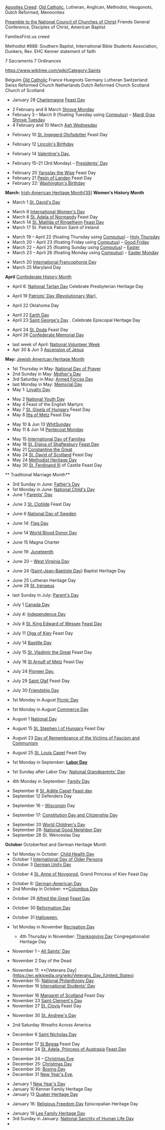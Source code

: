[Apostles Creed](https://en.wikipedia.org/wiki/Apostles%27_Creed): [Old Catholic](https://en.wikipedia.org/wiki/Old_Catholic_Church), Lutheran, Anglican, Methodist, Heugonots, Dutch Reformed, Mennonites

 [Preamble to the National Council of Churches of Christ](https://en.wikipedia.org/wiki/National_Council_of_Churches) Friends General Conference, Disciples of Christ, American Baptist

FamiliesFirst.us creed

Methodist #888: Southern Baptist, International Bible Students Association, Dunkers, Rev. EHC Kenner statement of faith

7 Sacraments 7 Ordinances

https://www.wikitree.com/wiki/Category:Saints

Belguim [Old Catholic](https://en.wikipedia.org/wiki/Old_Catholic_Church)
France Huegnots
Germany Lutheran
Switzerland Swiss Reformed Church
Netherlands Dutch Reformed Church
Scotland Church of Scotland 


* January 28 [Charlemagne](https://en.wikipedia.org/wiki/Charlemagne) [Feast Day](https://www.traditioninaction.org/History/A02CharlemagneTribute.html)
- 2 February and 8 March [Shrove Monday](https://en.wikipedia.org/wiki/Shrove_Monday)
-  February 3 – March 9 (floating Tuesday using  [Computus](https://en.wikipedia.org/wiki/Computus "Computus")) –  [Mardi Gras](https://en.wikipedia.org/wiki/Mardi_Gras "Mardi Gras") [Shrove Tuesday](https://en.wikipedia.org/wiki/Shrove_Tuesday)
- 4 February and 10 March [Ash Wednesday](https://en.wikipedia.org/wiki/Ash_Wednesday "Ash Wednesday")
* February 10 [St. Ingegerd Olofsdotter](https://en.wikipedia.org/wiki/Ingegerd_Olofsdotter#Sainthood) Feast Day
- February 12 [Lincoln's Birthday](https://en.wikipedia.org/wiki/Lincoln%27s_Birthday "Lincoln's Birthday")  
* February 14 [Valentine's Day](https://en.wikipedia.org/wiki/Valentine%27s_Day "Valentine's Day"),
- February 15–21 (3rd Monday) – [Presidents' Day](https://en.wikipedia.org/wiki/Presidents%27_Day "Presidents' Day")
* February 20 [Yaroslav the Wise](https://en.wikipedia.org/wiki/Yaroslav_the_Wise#Veneration) Feast Day
* February 21 [Pepin of Landen](https://en.wikipedia.org/wiki/Pepin_of_Landen) Feast Day
* February 22: [Washington's Birthday](https://en.wikipedia.org/wiki/Presidents%27_Day)


 **March:**  [Irish-American Heritage Month](https://en.wikipedia.org/wiki/Irish-American_Heritage_Month "Irish-American Heritage Month")[[35]](https://en.wikipedia.org/wiki/List_of_observances_in_the_United_States_by_presidential_proclamation#cite_note-35)
**Women's History Month**
- March 1 [St. David's Day](https://en.wikipedia.org/wiki/Proposed_St_David%27s_Day_bank_holiday)
* March 8 [International Women's Day](https://en.wikipedia.org/wiki/International_Women%27s_Day)
* March 8 [St. Adela of Normandy](https://en.wikipedia.org/wiki/Adela_of_Normandy) Feast Day
* March 14 [St. Matilda of Ringelheim](https://en.wikipedia.org/wiki/Matilda_of_Ringelheim) [Feast Day](https://www.catholic.org/saints/saint.php?saint_id=307)
* March 17 St. Patrick Patron Saint of Ireland
-   March 19 – April 22 (floating Thursday using  [Computus](https://en.wikipedia.org/wiki/Computus "Computus")) –  [Holy Thursday](https://en.wikipedia.org/wiki/Holy_Thursday "Holy Thursday")
-   March 20 – April 23 (floating Friday using  [Computus](https://en.wikipedia.org/wiki/Computus "Computus")) –  [Good Friday](https://en.wikipedia.org/wiki/Good_Friday "Good Friday")
-   March 22 – April 25 (floating Sunday using  [Computus](https://en.wikipedia.org/wiki/Computus "Computus")) –  [Easter](https://en.wikipedia.org/wiki/Easter "Easter")
-   March 23 – April 26 (floating Monday using  [Computus](https://en.wikipedia.org/wiki/Computus "Computus")) –  [Easter Monday](https://en.wikipedia.org/wiki/Easter_Monday "Easter Monday")
* March 20 [International Francophonie Day](https://en.wikipedia.org/wiki/International_Francophonie_Day)
* March 25 Maryland Day


 **April** [Confederate History Month](https://en.wikipedia.org/wiki/Confederate_History_Month)
* April 6:  [National Tartan Day](https://en.wikipedia.org/wiki/National_Tartan_Day "National Tartan Day") Celebrate Presbyterian Heritage Day
-   April 19 [Patriots' Day (Revolutionary War)](https://en.wikipedia.org/wiki/Patriots%27_Day "Patriots' Day"), 
* April 22 Oklahoma Day
-  April 22 [Earth Day](https://en.wikipedia.org/wiki/Earth_Day "Earth Day")
-  April 23 [Saint George's Day](https://en.wikipedia.org/wiki/Saint_George%27s_Day) . Celebrate Episcopal Heritage Day 
* April 24 [St. Doda](https://en.wikipedia.org/wiki/Doda_of_Reims) Feast Day
* April 26  [Confederate Memorial Day](https://en.wikipedia.org/wiki/Confederate_Memorial_Day)
-   last week of April:  [National Volunteer Week](https://en.wikipedia.org/wiki/National_Volunteer_Week)
- Apr 30 & Jun 3 [Ascension of Jesus](https://en.wikipedia.org/wiki/Feast_of_the_Ascension)


**May:**  [Jewish American Heritage Month](https://en.wikipedia.org/wiki/Jewish_American_Heritage_Month)
- 1st Thursday in May:  [National Day of Prayer](https://en.wikipedia.org/wiki/National_Day_of_Prayer "National Day of Prayer")
-   2nd Sunday in May:  [Mother's Day](https://en.wikipedia.org/wiki/Mother%27s_Day "Mother's Day")
-   3rd Saturday in May:  [Armed Forces Day](https://en.wikipedia.org/wiki/Armed_Forces_Day "Armed Forces Day")
-   last Monday in May:  [Memorial Day](https://en.wikipedia.org/wiki/Memorial_Day "Memorial Day")
-   May 1:  [Loyalty Day](https://en.wikipedia.org/wiki/Loyalty_Day "Loyalty Day")
* May 2 [National Youth Day](https://en.wikipedia.org/wiki/National_Youth_Day "National Youth Day")
* May 4 Feast of the English Martyrs
* May 7 [St. Gisela of Hungary](https://en.wikipedia.org/wiki/Gisela_of_Hungary) Feast Day
* May 8 [Itta of Metz](https://en.wikipedia.org/wiki/Itta_of_Metz) Feast Day
- May 10 & Jun 13 [WhitSunday](https://en.wikipedia.org/wiki/Whitsun)
- May 11 & Jun 14 [Pentecost Monday](https://en.wikipedia.org/wiki/Whit_Monday)
* May 15 [International Day of Families](https://en.wikipedia.org/wiki/International_Day_of_Families "International Day of Families")
* May 18 [St. Elgiva of Shaftesbury](https://en.wikipedia.org/wiki/%C3%86lfgifu_of_Shaftesbury) [Feast Day](https://www.catholic.org/saints/saint.php?saint_id=3090)
* May 21 [Constantine the Great](https://en.wikipedia.org/wiki/Constantine_the_Great)
* May 24 [St. David of Scotland](https://en.wikipedia.org/wiki/David_I_of_Scotland) Feast Day
* May 24 [Methodist Heritage Day](https://en.wikipedia.org/wiki/Aldersgate_Day)
* May 30 [St. Ferdinand III](https://en.wikipedia.org/wiki/Ferdinand_III_of_Castile) of Castile Feast Day

** Traditional Marriage Month**
-   3rd Sunday in June:  [Father's Day](https://en.wikipedia.org/wiki/Father%27s_Day "Father's Day")
-   1st Monday in June:  [National Child's Day](https://en.wikipedia.org/w/index.php?title=National_Child%27s_Day&action=edit&redlink=1 "National Child's Day (page does not exist)")
- June 1 [Parents' Day](https://en.wikipedia.org/wiki/Parents%27_Day)
* June 3 [St. Clotilde](https://en.wikipedia.org/wiki/Clotilde) Feast Day
- June 6 [National Day of Sweden](https://en.wikipedia.org/wiki/National_Day_of_Sweden "National Day of Sweden")
* June 14:  [Flag Day](https://en.wikipedia.org/wiki/Flag_Day_in_the_United_States "Flag Day in the United States")
- June 14 [World Blood Donor Day](https://en.wikipedia.org/wiki/World_Blood_Donor_Day)
* June 15 Magna Charter
-   June 19:  [Juneteenth](https://en.wikipedia.org/wiki/Juneteenth "Juneteenth")
* June 20 –  [West Virginia Day](https://en.wikipedia.org/wiki/West_Virginia_Day "West Virginia Day")
-   June 24 ([Saint-Jean-Baptiste Day](https://en.wikipedia.org/wiki/Saint-Jean-Baptiste_Day "Saint-Jean-Baptiste Day")) Baptist Heritage Day
* June 25 Lutheran Heritage Day
* June 28 [St. Irenaeus](https://en.wikipedia.org/wiki/Irenaeus)

-   last Sunday in July:  [Parent's Day](https://en.wikipedia.org/wiki/Parent%27s_Day "Parent's Day")
- July 1 [Canada Day](https://en.wikipedia.org/wiki/Canada_Day)
- July 4: [Independence Day](https://en.wikipedia.org/wiki/Independence_Day_(United_States) "Independence Day (United States)")
- July 8 [St. King Edward of Wessex](https://en.wikipedia.org/wiki/Edward_the_Confessor) [Feast Day](https://highanglicanhaligonian.home.blog/2020/10/13/the-minor-feast-of-edward-the-confessor-king/)
- July 11 [Olga of Kiev](https://en.wikipedia.org/wiki/Olga_of_Kiev) Feast Day
- July 14 [Bastille Day](https://en.wikipedia.org/wiki/Bastille_Day)
- July 15 [St. Vladimir the Great](https://en.wikipedia.org/wiki/Vladimir_the_Great) Feast Day
- July 18 [St Arnulf of Metz](https://en.wikipedia.org/wiki/Arnulf_of_Metz) Feast Day
-  July 24 [Pioneer Day](https://en.wikipedia.org/wiki/Pioneer_Day), 
- July 29 [Saint Olaf](https://en.wikipedia.org/wiki/Saint_Olaf) Feast Day
- July 30 [Friendship Day](https://en.wikipedia.org/wiki/Friendship_Day)


- 1st Monday in August [Picnic Day](https://en.wikipedia.org/wiki/Picnic_Day_(Australian_holiday))
- 1st Monday in August [Commerce Day](https://en.wikipedia.org/wiki/Commerce_Day)
- August 1 [National Day](https://en.wikipedia.org/wiki/Swiss_National_Day "Swiss National Day")
- August 15 [St. Stephen I of Hungary](https://en.wikipedia.org/wiki/Stephen_I_of_Hungary) Feast Day
- August 23 [Day of Remembrance of the Victims of Fascism and Communism](https://en.wikipedia.org/wiki/European_Day_of_Remembrance_for_Victims_of_Stalinism_and_Nazism)
- August 25 [St. Louis Capet](https://en.wikipedia.org/wiki/Louis_IX_of_France) Feast Day

-   1st Monday in September:  **[Labor Day](https://en.wikipedia.org/wiki/Labor_Day "Labor Day")**
-   1st Sunday after Labor Day:  [National Grandparents' Day](https://en.wikipedia.org/wiki/National_Grandparents%27_Day "National Grandparents' Day")
-   4th Monday in September:  [Family Day](https://en.wikipedia.org/wiki/Family_Day "Family Day")
* September 8 [St. Adèle Capet](https://www.wikitree.com/wiki/Capet-24) [Feast day](https://familypedia.fandom.com/wiki/Ad%C3%A8le_of_France_(1009-1079))
* September 12 Defenders Day
-   September 16 –  [Wisconsin](https://en.wikipedia.org/wiki/Wisconsin "Wisconsin")  Day
* September 17:  [Constitution Day and Citizenship Day](https://en.wikipedia.org/wiki/Constitution_Day_and_Citizenship_Day "Constitution Day and Citizenship Day") 
- September 20 [World Children's Day](https://en.wikipedia.org/wiki/World_Children%27s_Day)
-   September 28:  [National Good Neighbor Day](https://en.wikipedia.org/wiki/National_Good_Neighbor_Day "National Good Neighbor Day")
-   September 28 St. Wenceslas Day

**October** Octoberfest and German Heritage Month
-   1st Monday in October:  [Child Health Day](https://en.wikipedia.org/wiki/Child_Health_Day "Child Health Day")
- October 1 [International Day of Older Persons](https://en.wikipedia.org/wiki/International_Day_of_Older_Persons)
- October 3 [German Unity Day](https://en.wikipedia.org/wiki/German_Unity_Day)
* October 4 [St. Anne of Novgorod](https://famouskin.com/famous-kin-menu.php?name=4168+anne+of+kiev), Grand Princess of Kiev Feast Day
-   October 6:  [German-American Day](https://en.wikipedia.org/wiki/German-American_Day "German-American Day")
-   2nd Monday in October:  **[Columbus Day](https://en.wikipedia.org/wiki/Columbus_Day "Columbus Day")
* October 26 [Alfred the Great](https://en.wikipedia.org/wiki/Alfred_the_Great) [Feast Day](https://www.catholic.org/saints/saint.php?saint_id=1262)
- October 30 [Reformation Day](https://en.wikipedia.org/wiki/Reformation_Day "Reformation Day")
- October 31  [Halloween](https://en.wikipedia.org/wiki/Halloween "Halloween"), 

- 1st Monday in November [Recreation Day](https://en.wikipedia.org/wiki/Recreation_Day_holiday)
  -   4th Thursday in November:  [Thanksgiving Day](https://en.wikipedia.org/wiki/Thanksgiving_Day "Thanksgiving Day") Congregationalist Heritage Day
-   November 1 –  [All Saints' Day](https://en.wikipedia.org/wiki/All_Saints%27_Day "All Saints' Day")
* November 2 Day of the Dead
-   November 11:  **[Veterans Day](https://en.wikipedia.org/wiki/Veterans_Day_(United_States) 
-   November 15:  [National Philanthropy Day](https://en.wikipedia.org/wiki/National_Philanthropy_Day "National Philanthropy Day")
- November 16 [International Students' Day](https://en.wikipedia.org/wiki/International_Students%27_Day)
* November 16 [Margaret of Scotland](https://en.wikipedia.org/wiki/Saint_Margaret_of_Scotland) Feast Day
* November 23 [Saint Clement's Day](https://en.wikipedia.org/wiki/Saint_Clement%27s_Day)
* November 27 [St. Clovis](https://en.wikipedia.org/wiki/Clovis_I) Feast Day
- November 30 [St. Andrew's Day](https://en.wikipedia.org/wiki/St._Andrew%27s_Day "St. Andrew's Day")

-   2nd Saturday Wreaths Across America
- December 6 [Saint Nicholas Day](https://en.wikipedia.org/wiki/Saint_Nicholas_Day "Saint Nicholas Day")
* December 17 [St Begga](https://en.wikipedia.org/wiki/Begga) Feast Day
* December 24 [St. Adela, Princess of Austrasia](https://famouskin.com/family-group.php?name=56323+henry+a+wallace&ahnum=29189286215811) [Feast Day](https://www.genealogieonline.nl/en/stamboom-petra-limburg/P6491.php)
-   December 24 –  [Christmas Eve](https://en.wikipedia.org/wiki/Christmas_Eve "Christmas Eve")
- December 25: [Christmas Day](https://en.wikipedia.org/wiki/Christmas)
- December 26: [Boxing Day](https://en.wikipedia.org/wiki/Boxing_Day)
- December 31  [New Year's Eve](https://en.wikipedia.org/wiki/New_Year%27s_Eve "New Year's Eve"), 

  
* January 1  [New Year's Day](https://en.wikipedia.org/wiki/New_Year%27s_Day)
* January 10 Kenner Family Heritage Day
* January 13 [Quaker Heritage Day](https://en.wikipedia.org/wiki/George_Fox)
-   January 16:  [Religious Freedom Day](https://en.wikipedia.org/wiki/National_Religious_Freedom_Day "National Religious Freedom Day") Episcopalian Heritage Day
* January 19 [Lee Family Heritage Day](https://en.wikipedia.org/wiki/Robert_E._Lee_Day)
* 3rd Sunday in January:  [National Sanctity of Human Life Day](https://en.wikipedia.org/wiki/National_Sanctity_of_Human_Life_Day "National Sanctity of Human Life Day")
* 
